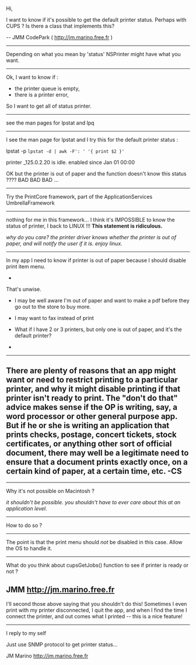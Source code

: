 Hi,

I want to know if it's possible to get the default printer status. Perhaps with CUPS ? Is there a class that implements this?

-- JMM CodePark ( http://jm.marino.free.fr )

----

Depending on what you mean by 'status' NSPrinter might have what you want.

----

Ok, I want to know if  :

* the printer queue is empty,
* there is a printer error,


So I want to get all of status printer.

----

see the man pages for lpstat and lpq

----

I see the man page for lpstat and I try this for the default printer status :

lpstat -p `lpstat -d | awk -F': ' '{ print $2 }'`

printer _125.0.2.20 is idle.  enabled since Jan 01 00:00

OK but the printer is out of paper and the function doesn't know this status ????
BAD BAD BAD ...

----

Try the PrintCore framework, part of the ApplicationServices UmbrellaFramework

----

nothing for me in this framework... I think it's IMPOSSIBLE to know the status of printer, I back to LINUX !!!  **This statement is ridiculous.**

*why do you care? the printer driver knows whether the printer is out of paper, and will notify the user if it is. enjoy linux.*

----

In my app I need to know if printer is out of paper because I should disable print item menu.

*
That's unwise. 
* I may be well aware I'm out of paper and want to make a pdf before they go out to the store to buy more.
* I may want to fax instead of print
* What if I have 2 or 3 printers, but only one is out of paper, and it's the default printer?

*

----
There are plenty of reasons that an app might want or need to restrict printing to a particular printer, and why it might disable printing if that printer isn't ready to print. The "don't do that" advice makes sense if the OP is writing, say, a word processor or other general purpose app. But if he or she is writing an application that prints checks, postage, concert tickets, stock certificates, or anything other sort of official document, there may well be a legitimate need to ensure that a document prints exactly once, on a certain kind of paper, at a certain time, etc. -CS
----
----

Why it's not possible on Macintosh ?

*it shouldn't be possible. you shouldn't have to ever care about this at an application level.*


----

How to do so ?

---- 

The point is that the print menu should *not* be disabled in this case.  Allow the OS to handle it.

---- 

What do you think about cupsGetJobs() function to see if printer is ready or not ?

JMM
http://jm.marino.free.fr
----
I'll second those above saying that you shouldn't do this! Sometimes I even print with my printer disconnected, I quit the app, and when I find the time I connect the printer, and out comes what I printed -- this is a nice feature!

----
I reply to my self

Just use SNMP protocol to get printer status...

JM Marino
http://jm.marino.free.fr
